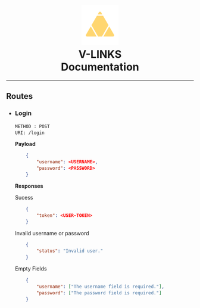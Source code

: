 <h1 align="center">
<img src="https://github.com/AugustusAraujo/V-LINKS/blob/api/logo_vlinks.png?raw=true" width="100"/>

<br>
V-LINKS
<br>
Documentation
</h1>

---

<h2>Routes</h2>

- ### Login

    `METHOD : POST`
    <br>
    `URI: /login`

    **Payload**

    ```json
        {
            "username": <USERNAME>,
            "password": <PASSWORD>
        }
    ```

    **Responses**

    Sucess

    ```json
        {
            "token": <USER-TOKEN>
        }
    ```

     Invalid username or password

    ```json
        {
            "status": "Invalid user."
        }
    ```

    Empty Fields

    ```json
        {
            "username": ["The username field is required."],
            "password": ["The password field is required."]
        }
    ```
